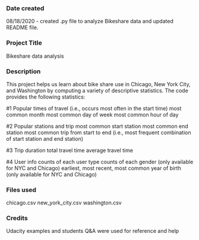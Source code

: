 ### Date created
08/18/2020 - created .py file to analyze Bikeshare data and updated README file.

### Project Title
Bikeshare data analysis

### Description
This project helps us learn about bike share use in Chicago, New York City, and Washington by computing a variety of descriptive statistics. The code provides the following statistics:

#1 Popular times of travel (i.e., occurs most often in the start time)
    most common month
    most common day of week
    most common hour of day

#2 Popular stations and trip
    most common start station
    most common end station
    most common trip from start to end (i.e., most frequent combination of start station and end station)

#3 Trip duration
    total travel time
    average travel time

#4 User info
    counts of each user type
    counts of each gender (only available for NYC and Chicago)
    earliest, most recent, most common year of birth (only available for NYC and Chicago)

### Files used
chicago.csv
new_york_city.csv
washington.csv

### Credits
Udacity examples and students Q&A were used for reference and help
